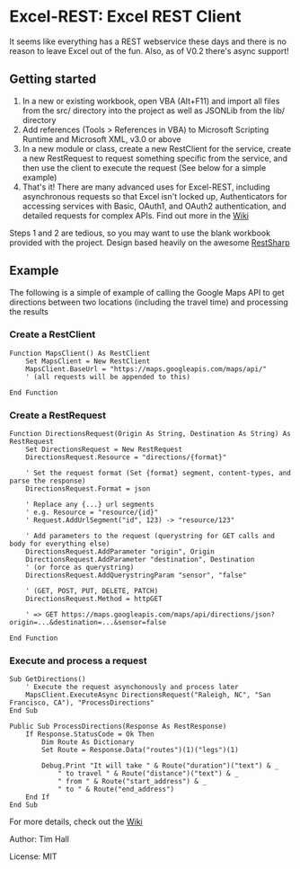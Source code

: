 Excel-REST: Excel REST Client
=============================

It seems like everything has a REST webservice these days and there is no reason to leave Excel out of the fun. Also, as of V0.2 there's async support!

Getting started
---------------

1.  In a new or existing workbook, open VBA (Alt+F11) and import all files from the src/ directory into the project as well as JSONLib from the lib/ directory
2.  Add references (Tools > References in VBA) to Microsoft Scripting Runtime and Microsoft XML, v3.0 or above
3.  In a new module or class, create a new RestClient for the service, create a new RestRequest to request something specific from the service,
    and then use the client to execute the request
    (See below for a simple example)
4.  That's it! There are many advanced uses for Excel-REST, including asynchronous requests so that Excel isn't locked up, Authenticators for accessing
    services with Basic, OAuth1, and OAuth2 authentication, and detailed requests for complex APIs. Find out more in the [Wiki](https://github.com/timhall/Excel-REST/wiki)

Steps 1 and 2 are tedious, so you may want to use the blank workbook provided with the project. Design based heavily on the awesome [RestSharp](http://restsharp.org/)

Example
-------

The following is a simple of example of calling the Google Maps API to get directions between two locations (including the travel time) and processing the results

### Create a RestClient
```VB
Function MapsClient() As RestClient
    Set MapsClient = New RestClient
    MapsClient.BaseUrl = "https://maps.googleapis.com/maps/api/"
    ' (all requests will be appended to this)
    
End Function
```

### Create a RestRequest
```VB
Function DirectionsRequest(Origin As String, Destination As String) As RestRequest
    Set DirectionsRequest = New RestRequest
    DirectionsRequest.Resource = "directions/{format}"
    
    ' Set the request format (Set {format} segment, content-types, and parse the response)
    DirectionsRequest.Format = json
    
    ' Replace any {...} url segments
    ' e.g. Resource = "resource/{id}"
    ' Request.AddUrlSegment("id", 123) -> "resource/123"
    
    ' Add parameters to the request (querystring for GET calls and body for everything else)
    DirectionsRequest.AddParameter "origin", Origin
    DirectionsRequest.AddParameter "destination", Destination
    ' (or force as querystring)
    DirectionsRequest.AddQuerystringParam "sensor", "false"
    
    ' (GET, POST, PUT, DELETE, PATCH)
    DirectionsRequest.Method = httpGET
    
    ' => GET https://maps.googleapis.com/maps/api/directions/json?origin=...&destination=...&sensor=false
    
End Function
```

### Execute and process a request
```VB
Sub GetDirections()
    ' Execute the request asynchonously and process later
    MapsClient.ExecuteAsync DirectionsRequest("Raleigh, NC", "San Francisco, CA"), "ProcessDirections"
End Sub

Public Sub ProcessDirections(Response As RestResponse)
    If Response.StatusCode = Ok Then
        Dim Route As Dictionary 
        Set Route = Response.Data("routes")(1)("legs")(1)
    
        Debug.Print "It will take " & Route("duration")("text") & _
            " to travel " & Route("distance")("text") & _
            " from " & Route("start_address") & _
            " to " & Route("end_address")
    End If
End Sub
```

For more details, check out the [Wiki](https://github.com/timhall/Excel-REST/wiki)

Author: Tim Hall

License: MIT
